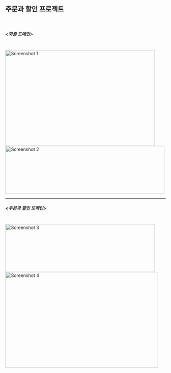 ## 주문과 할인 프로젝트
<br/>

##### <회원 도메인>
<br/>

<img src="https://github.com/duhying/OrderDiscountProject/assets/123529128/d9405163-dad1-405e-a5ea-43670bf637f0" alt="Screenshot 1" width="470" height="300"/>
<br/>
<img src="https://github.com/duhying/OrderDiscountProject/assets/123529128/36136653-c23d-4629-9df8-1ed705892ded" alt="Screenshot 2" width="500" height="150"/>


------------------------------------------------------------------------------------------------------------------------


##### <주문과 할인 도메인>
<br/>

<img src="https://github.com/duhying/OrderDiscountProject/assets/123529128/d02fa162-0793-4a3f-83c9-09e9611e2e0e" alt="Screenshot 3" width="470" height="150"/>
<br/>
<img src="https://github.com/duhying/OrderDiscountProject/assets/123529128/7fecb744-a4a2-45f5-af79-f32ce9e99425" alt="Screenshot 4" width="480" height="300"/>

